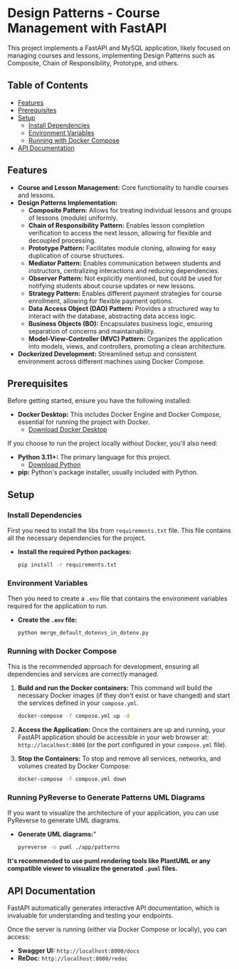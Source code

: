 # Design Patterns - Course Management with FastAPI

This project implements a FastAPI and MySQL application, likely focused on managing courses and lessons,
implementing Design Patterns such as Composite, Chain of Responsibility, Prototype, and others.

## Table of Contents

- [Features](#features)
- [Prerequisites](#prerequisites)
- [Setup](#setup)
  - [Install Dependencies](#install-dependencies)
  - [Environment Variables](#environment-variables)
  - [Running with Docker Compose](#running-with-docker-compose)
- [API Documentation](#api-documentation)

## Features

* **Course and Lesson Management:** Core functionality to handle courses and lessons.
* **Design Patterns Implementation:**
    * **Composite Pattern:** Allows for treating individual lessons and groups of lessons (module) uniformly.
    * **Chain of Responsibility Pattern:** Enables lesson completion verification to access the next lesson, allowing for flexible and decoupled processing.
    * **Prototype Pattern:** Facilitates module cloning, allowing for easy duplication of course structures.
    * **Mediator Pattern:** Enables communication between students and instructors, centralizing interactions and reducing dependencies.
    * **Observer Pattern:** Not explicitly mentioned, but could be used for notifying students about course updates or new lessons.
    * **Strategy Pattern:** Enables different payment strategies for course enrollment, allowing for flexible payment options.
    * **Data Access Object (DAO) Pattern:** Provides a structured way to interact with the database, abstracting data access logic.
    * **Business Objects (BO):** Encapsulates business logic, ensuring separation of concerns and maintainability.
    * **Model-View-Controller (MVC) Pattern:** Organizes the application into models, views, and controllers, promoting a clean architecture.
* **Dockerized Development:** Streamlined setup and consistent environment across different machines using Docker Compose.

## Prerequisites

Before getting started, ensure you have the following installed:

* **Docker Desktop:** This includes Docker Engine and Docker Compose, essential for running the project with Docker.
    * [Download Docker Desktop](https://www.docker.com/products/docker-desktop/)

If you choose to run the project locally without Docker, you'll also need:

* **Python 3.11+:** The primary language for this project.
    * [Download Python](https://www.python.org/downloads/)
* **pip:** Python's package installer, usually included with Python.

## Setup

### Install Dependencies

First you need to install the libs from `requirements.txt` file. This file contains all the necessary dependencies 
for the project. 

- **Install the required Python packages:**
    ```bash
    pip install -r requirements.txt
    ```

### Environment Variables

Then you need to create a `.env` file that contains the environment variables required for the 
application to run.

- **Create the `.env` file:**
    ```bash
    python merge_default_dotenvs_in_dotenv.py
    ```

### Running with Docker Compose

This is the recommended approach for development, ensuring all dependencies and services are correctly managed.

1.  **Build and run the Docker containers:**
    This command will build the necessary Docker images (if they don't exist or have changed) and start the services defined in your `compose.yml`.

    ```bash
    docker-compose -f compose.yml up -d
    ```

2.  **Access the Application:**
    Once the containers are up and running, your FastAPI application should be accessible in your web browser at:
    `http://localhost:8000` (or the port configured in your `compose.yml` file).

3.  **Stop the Containers:**
    To stop and remove all services, networks, and volumes created by Docker Compose:

    ```bash
    docker-compose -f compose.yml down
    ```

### Running PyReverse to Generate Patterns UML Diagrams
If you want to visualize the architecture of your application, you can use PyReverse to generate UML diagrams.

- **Generate UML diagrams:**"
    ```bash
    pyreverse -o puml ./app/patterns
    ```

**It's recommended to use puml rendering tools like PlantUML 
or any compatible viewer to visualize the generated `.puml` files.**

## API Documentation

FastAPI automatically generates interactive API documentation, which is invaluable for understanding and testing your endpoints.

Once the server is running (either via Docker Compose or locally), you can access:

* **Swagger UI:** `http://localhost:8000/docs`
* **ReDoc:** `http://localhost:8000/redoc`
